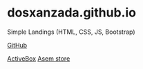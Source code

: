 # dosxanzada.github.io
Simple Landings (HTML, CSS, JS, Bootstrap)

[GitHub](http://github.com)

[ActiveBox](http://dosxanzada.github.io/myactivebox)
[Asem store](https://dosxanzada.github.io/ASEM-store/)
